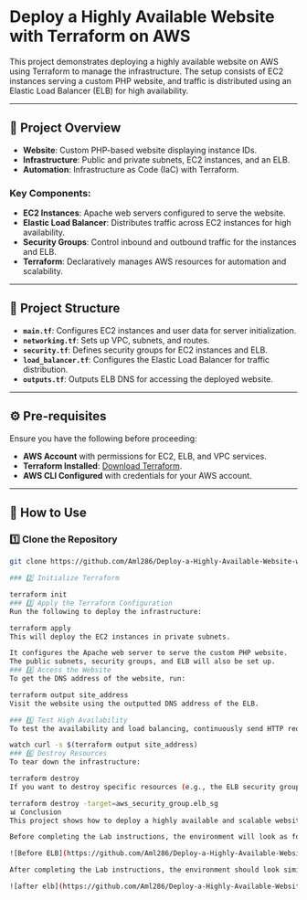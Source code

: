 
# Deploy a Highly Available Website with Terraform on AWS

This project demonstrates deploying a highly available website on AWS using Terraform to manage the infrastructure. The setup consists of EC2 instances serving a custom PHP website, and traffic is distributed using an Elastic Load Balancer (ELB) for high availability.

---

## 📝 Project Overview

- **Website**: Custom PHP-based website displaying instance IDs.
- **Infrastructure**: Public and private subnets, EC2 instances, and an ELB.
- **Automation**: Infrastructure as Code (IaC) with Terraform.

### Key Components:
- **EC2 Instances**: Apache web servers configured to serve the website.
- **Elastic Load Balancer**: Distributes traffic across EC2 instances for high availability.
- **Security Groups**: Control inbound and outbound traffic for the instances and ELB.
- **Terraform**: Declaratively manages AWS resources for automation and scalability.

---

## 📂 Project Structure

- **`main.tf`**: Configures EC2 instances and user data for server initialization.
- **`networking.tf`**: Sets up VPC, subnets, and routes.
- **`security.tf`**: Defines security groups for EC2 instances and ELB.
- **`load_balancer.tf`**: Configures the Elastic Load Balancer for traffic distribution.
- **`outputs.tf`**: Outputs ELB DNS for accessing the deployed website.

---

## ⚙️ Pre-requisites

Ensure you have the following before proceeding:

- **AWS Account** with permissions for EC2, ELB, and VPC services.
- **Terraform Installed**: [Download Terraform](https://www.terraform.io/downloads).
- **AWS CLI Configured** with credentials for your AWS account.

---

## 🚀 How to Use

### 1️⃣ Clone the Repository
```bash
git clone https://github.com/Aml286/Deploy-a-Highly-Available-Website-with-Terraform-on-AWS.git

### 2️⃣ Initialize Terraform

terraform init
### 3️⃣ Apply the Terraform Configuration
Run the following to deploy the infrastructure:

terraform apply
This will deploy the EC2 instances in private subnets.

It configures the Apache web server to serve the custom PHP website.
The public subnets, security groups, and ELB will also be set up.
### 4️⃣ Access the Website
To get the DNS address of the website, run:

terraform output site_address
Visit the website using the outputted DNS address of the ELB.

### 5️⃣ Test High Availability
To test the availability and load balancing, continuously send HTTP requests:

watch curl -s $(terraform output site_address)
### 6️⃣ Destroy Resources
To tear down the infrastructure:

terraform destroy
If you want to destroy specific resources (e.g., the ELB security group):

terraform destroy -target=aws_security_group.elb_sg
📊 Conclusion
This project shows how to deploy a highly available and scalable website on AWS using Terraform. The infrastructure automation provided by Terraform makes resource management, updates, and decommissioning efficient and straightforward.

Before completing the Lab instructions, the environment will look as follows:

![Before ELB](https://github.com/Aml286/Deploy-a-Highly-Available-Website-with-Terraform-on-AWS/blob/main/before%20ELB.png?raw=true)

After completing the Lab instructions, the environment should look similar to:

![after elb](https://github.com/Aml286/Deploy-a-Highly-Available-Website-with-Terraform-on-AWS/blob/main/after%20elb.png)

